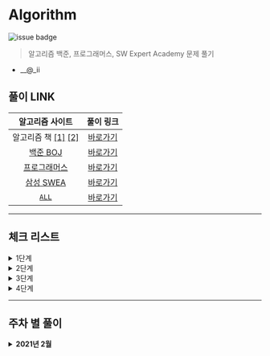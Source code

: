 # Algorithm

![issue badge](https://img.shields.io/badge/Python-3.7.6-blue) 

> 알고리즘 백준, 프로그래머스, SW Expert Academy 문제 풀기

- __@_ii

## 풀이 LINK
|알고리즘 사이트|풀이 링크|
|:---:|:---:|
|알고리즘 책 [[1]](https://book.naver.com/bookdb/book_detail.nhn?bid=16406247) [[2]](https://book.naver.com/bookdb/book_detail.nhn?bid=16439154)|[바로가기](https://github.com/seu0313/Algorithm/tree/master/Test)|
|[백준 BOJ](https://www.acmicpc.net)|[바로가기](https://github.com/seu0313/Algorithm/tree/master/BOJ)|
|[프로그래머스](https://programmers.co.kr/learn/challenges)|[바로가기](https://github.com/seu0313/Algorithm/tree/master/Programmers)|
|[삼성 SWEA](https://swexpertacademy.com/main/main.do)|[바로가기](https://github.com/seu0313/Algorithm/tree/master/SWEA)|
|[`ALL`]()|[바로가기](https://github.com/seu0313/Algorithm/tree/master/ALL)|

<hr/>

## 체크 리스트

<details>
    <summary>1단계</summary>

- [ ] [배열 (Array)](https://github.com/seu0313/Algorithm/blob/master/ALL/check/Level%201/Array.md)

- [ ] [연결 리스트 (Linked List)](https://github.com/seu0313/Algorithm/blob/master/ALL/check/Level%201/)

- [ ] [스택, 큐, 덱 (Stack / Queue / Deque)](https://github.com/seu0313/Algorithm/blob/master/ALL/check/Level%201/)

- [ ] [BFS / DFS](https://github.com/seu0313/Algorithm/blob/master/ALL/check/Level%201/)

- [ ] [재귀 (Recursive)](https://github.com/seu0313/Algorithm/blob/master/ALL/check/Level%201/)

- [ ] [백트래킹 (Backtracking)](https://github.com/seu0313/Algorithm/blob/master/ALL/check/Level%201/)

- [ ] [시뮬레이션 (Simulation)](https://github.com/seu0313/Algorithm/blob/master/ALL/check/Level%201/)

- [ ] [동적 계획법 (Dynamic Programming: DP)](https://github.com/seu0313/Algorithm/blob/master/ALL/check/Level%201/)

- [ ] [그리디 (Greedy)](https://github.com/seu0313/Algorithm/blob/master/ALL/check/Level%201/)

</details>

<details>
    <summary>2단계</summary>

- [ ] [다익스트라](https://github.com/seu0313/Algorithm/tree/master/ALL/check/)

- [ ] [이분 탐색](https://github.com/seu0313/Algorithm/tree/master/ALL/check/)

- [ ] [Parametric Search](https://github.com/seu0313/Algorithm/tree/master/ALL/check/)

- [ ] [이진 검색 트리](https://github.com/seu0313/Algorithm/tree/master/ALL/check/)

- [ ] [해시 (Hash)](https://github.com/seu0313/Algorithm/tree/master/ALL/check/)

- [ ] [0-1 BFS](https://github.com/seu0313/Algorithm/tree/master/ALL/check/)

- [ ] [Prefix Sum](https://github.com/seu0313/Algorithm/tree/master/ALL/check/)

- [ ] [힙 (Heap)](https://github.com/seu0313/Algorithm/tree/master/ALL/check/)

- [ ] [투 포인트](https://github.com/seu0313/Algorithm/tree/master/ALL/check/)

- [ ] [기초 수학](https://github.com/seu0313/Algorithm/tree/master/ALL/check/)

- [ ] [트라이](https://github.com/seu0313/Algorithm/tree/master/ALL/check/)

- [ ] [위상 정렬](https://github.com/seu0313/Algorithm/tree/master/ALL/check/)

- [ ] [플로이드](https://github.com/seu0313/Algorithm/tree/master/ALL/check/)

- [ ] [Meet in the Middle](https://github.com/seu0313/Algorithm/tree/master/ALL/check/)

- [ ] [최소 신장 트리](https://github.com/seu0313/Algorithm/tree/master/ALL/check/)

- [ ] [Union Find](https://github.com/seu0313/Algorithm/tree/master/ALL/check/)

- [ ] [Tree DP](https://github.com/seu0313/Algorithm/tree/master/ALL/check/)

</details>

<details>
    <summary>3단계</summary>

- [ ] [LCA](https://github.com/seu0313/Algorithm/tree/master/ALL/check/)

- [ ] [단절점, 단절선](https://github.com/seu0313/Algorithm/tree/master/ALL/check/)

- [ ] [Bitmask DP](https://github.com/seu0313/Algorithm/tree/master/ALL/check/)

- [ ] [KMP](https://github.com/seu0313/Algorithm/tree/master/ALL/check/)

- [ ] [기초 기하](https://github.com/seu0313/Algorithm/tree/master/ALL/check/)

- [ ] [Monotone Stack](https://github.com/seu0313/Algorithm/tree/master/ALL/check/)

- [ ] [이분 매칭](https://github.com/seu0313/Algorithm/tree/master/ALL/check/)

- [ ] [SCC](https://github.com/seu0313/Algorithm/tree/master/ALL/check/)

- [ ] [2-SAT](https://github.com/seu0313/Algorithm/tree/master/ALL/check/)

- [ ] [벨만 포드](https://github.com/seu0313/Algorithm/tree/master/ALL/check/)

</details>

<details>
    <summary>4단계</summary>

- [ ] [라빈 카프](https://github.com/seu0313/Algorithm/tree/master/ALL/check/)

- [ ] [정수론](https://github.com/seu0313/Algorithm/tree/master/ALL/check/)

- [ ] [Segment Tree](https://github.com/seu0313/Algorithm/tree/master/ALL/check/)

- [ ] [DP 최적화](https://github.com/seu0313/Algorithm/tree/master/ALL/check/)

- [ ] [아호 코라식](https://github.com/seu0313/Algorithm/tree/master/ALL/check/)

- [ ] [HLD](https://github.com/seu0313/Algorithm/tree/master/ALL/check/)

- [ ] [Centroid](https://github.com/seu0313/Algorithm/tree/master/ALL/check/)

- [ ] [Sqrt Decomposition](https://github.com/seu0313/Algorithm/tree/master/ALL/check/)

- [ ] [Hungarian](https://github.com/seu0313/Algorithm/tree/master/ALL/check/)

- [ ] [...](https://github.com/seu0313/Algorithm/tree/master/ALL/check/)

</details>

<hr/>

## 주차 별 풀이
<details>
    <summary><b>2021년 2월</b></summary>

### 1주차
* []()
* []()
* []()
* []()


<hr/>

`양식`
### 주차
* []()
* []()
* []()
* []()

</details>